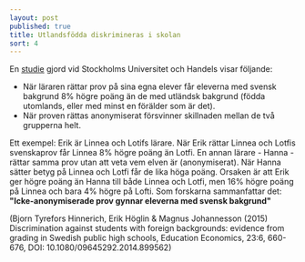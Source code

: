 ```yaml
---
layout: post
published: true
title: Utlandsfödda diskrimineras i skolan
sort: 4
---
```




En [studie](https://ezp.sub.su.se/login?url=http://search.ebscohost.com/login.aspx?direct=true&db=buh&AN=110071015&site=eds-live&scope=site) gjord vid Stockholms Universitet och Handels visar följande:
- När läraren rättar prov på sina egna elever får eleverna med svensk bakgrund 8% högre poäng än de med utländsk bakgrund (födda utomlands, eller med minst en förälder som är det).
- När proven rättas anonymiserat försvinner skillnaden mellan de två grupperna helt.

Ett exempel: Erik är Linnea och Lotifs lärare. När Erik rättar Linnea och Lotfis svenskaprov får Linnea 8% högre poäng än Lotfi. En annan lärare - Hanna - rättar samma prov utan att veta vem elven är (anonymiserat). När Hanna sätter betyg på Linnea och Lotfi får de lika höga poäng. Orsaken är att Erik ger högre poäng än Hanna till både Linnea och Lotfi, men 16% högre poäng på Linnea och bara 4% högre på Lofti. Som forskarna sammanfattar det: **"Icke-anonymiserade prov gynnar eleverna med svensk bakgrund"**

(Bjorn Tyrefors Hinnerich, Erik Höglin & Magnus Johannesson (2015) Discrimination against students with foreign backgrounds: evidence from grading in Swedish public high schools, Education Economics, 23:6, 660-676, DOI: 10.1080/09645292.2014.899562)

